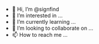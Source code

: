 - 👋 Hi, I’m @signfind
- 👀 I’m interested in ...
- 🌱 I’m currently learning ...
- 💞️ I’m looking to collaborate on ...
- 📫 How to reach me ...

<!---
signfind/signfind is a ✨ special ✨ repository because its `README.md` (this file) appears on your GitHub profile.
You can click the Preview link to take a look at your changes.
--->

